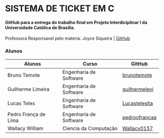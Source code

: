 # SISTEMA DE TICKET EM C
#### GitHub para a entrega do trabalho final em Projeto Interdiciplinar I da Universidade Católica de Brasília.

Professora Responsavel pelo materia: Joyce Siqueira | [GitHub](https://github.com/joycitta-siqueira)

### Alunos

| Alunos | Curso | GitHub |
| --- | --- | --- |
| Bruno Temote | Engenharia de Software | [brunotemote](https://github.com/brunotemote) |
| Guilherme Limeira | Engenharia de Software | [guilhermelevi](https://github.com/guilhermelevi) |
| Lucas Teles | Engenharia de Software | [Lucasteleslta](https://github.com/Lucasteleslta) |
| Pedro França de Lima | Engenharia de Software | [pedroofrancaa](https://github.com/pedroofrancaa) |
| Wallacy William | Ciencia da Computação | [Wallacy0157](https://github.com/Wallacy0157) 
